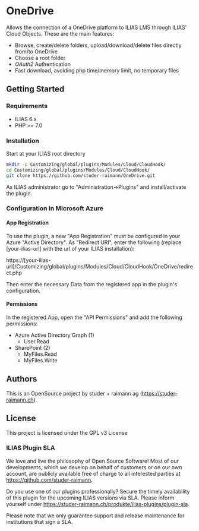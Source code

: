 # OneDrive

Allows the connection of a OneDrive platform to ILIAS LMS through ILIAS' Cloud Objects. These are the main features:
* Browse, create/delete folders, upload/download/delete files directly from/to OneDrive
* Choose a root folder
* *OAuth2* Authentication
* Fast download, avoiding php time/memory limit, no temporary files

## Getting Started

### Requirements

* ILIAS 6.x
* PHP >= 7.0

### Installation

Start at your ILIAS root directory
```bash
mkdir -p Customizing/global/plugins/Modules/Cloud/CloudHook/
cd Customizing/global/plugins/Modules/Cloud/CloudHook/
git clone https://github.com/studer-raimann/OneDrive.git
```
As ILIAS administrator go to "Administration->Plugins" and install/activate the plugin.

### Configuration in Microsoft Azure

#### App Registration

To use the plugin, a new "App Registration" must be configured in your Azure "Active Directory". As 
"Redirect URI", enter the following (replace [your-ilias-url] with the url of your ILIAS installation): 

https://[your-ilias-url]/Customizing/global/plugins/Modules/Cloud/CloudHook/OneDrive/redirect.php

Then enter the necessary Data from the registered app in the plugin's configuration.

#### Permissions

In the registered App, open the "API Permissions" and add the following permissions:
* Azure Active Directory Graph (1)
    * User.Read
* SharePoint (2)
    * MyFiles.Read
    * MyFiles.Write

## Authors

This is an OpenSource project by studer + raimann ag (https://studer-raimann.ch).

## License

This project is licensed under the GPL v3 License 

### ILIAS Plugin SLA

We love and live the philosophy of Open Source Software! Most of our developments, which we develop on behalf of customers or on our own account, are publicly available free of charge to all interested parties at https://github.com/studer-raimann.

Do you use one of our plugins professionally? Secure the timely availability of this plugin for the upcoming ILIAS versions via SLA. Please inform yourself under https://studer-raimann.ch/produkte/ilias-plugins/plugin-sla.

Please note that we only guarantee support and release maintenance for institutions that sign a SLA.